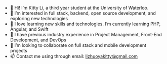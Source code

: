 - 👋 Hi! I’m Kitty Li, a third year student at the University of Waterloo.
- 👀 I’m interested in full stack, backend, open source development, and exploring new technologies
- 🌱 I love learning new skills and technologies. I’m currently learning PHP, Angular, and Swift
- 📂 I have previous industry experience in Project Management, Front-End Development, and DevOps
- 💞️ I’m looking to collaborate on full stack and mobile development projects
- 📫 Contact me using through email: lizhuoyakitty@gmail.com

<!---
lizhuoyakitty/lizhuoyakitty is a ✨ special ✨ repository because its `README.md` (this file) appears on your GitHub profile.
You can click the Preview link to take a look at your changes.
--->
